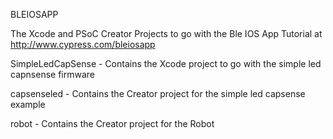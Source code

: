 BLEIOSAPP

The Xcode and PSoC Creator Projects to go with the Ble IOS App Tutorial at http://www.cypress.com/bleiosapp

SimpleLedCapSense - Contains the Xcode project to go with the simple led capnsense firmware

capsenseled - Contains the Creator project for the simple led capsense example

robot - Contains the Creator project for the Robot
